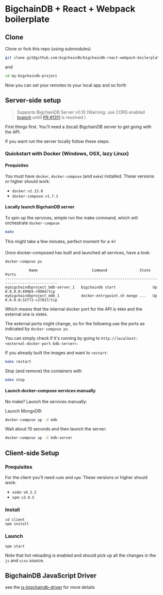 # BigchainDB + React + Webpack boilerplate 

## Clone
Clone or fork this repo (using submodules)

```bash
git clone git@github.com:bigchaindb/bigchaindb-react-webpack-boilerplate.git my-bigchaindb-project --recursive 
```

and

```bash
cd my-bigchaindb-project
```

Now you can set your remotes to your local app and so forth

## Server-side setup

> Supports BigchainDB Server v0.10 (Warning: use CORS enabled [branch](https://github.com/bigchaindb/bigchaindb/tree/kyber-master-feat-cors) untill [PR #1311](https://github.com/bigchaindb/bigchaindb/pull/1311) is resolved )

First things first. You'll need a (local) BigchainDB server to get going with the API.

If you want run the server locally follow these steps:

### Quickstart with Docker (Windows, OSX, lazy Linux)

#### Prequisites

You must have `docker`, `docker-compose` (and `make`) installed.
These versions or higher should work:

- `docker`: `v1.13.0`
- `docker-compose`: `v1.7.1`

#### Locally launch BigchainDB server

To spin up the services, simple run the make command, which will orchestrate `docker-compose`

```bash
make
```

This might take a few minutes, perfect moment for a :coffee:!

Once docker-composed has built and launched all services, have a look:

```bash
docker-compose ps
```

```
           Name                         Command               State            Ports
----------------------------------------------------------------------------------------------
mybigchaindbproject_bdb-server_1   bigchaindb start                 Up      0.0.0.0:49984->9984/tcp
mybigchaindbproject_mdb_1          docker-entrypoint.sh mongo ...   Up      0.0.0.0:32773->27017/tcp
```

Which means that the internal docker port for the API is `9984` 
and the external one is `49984`.

The external ports might change, so for the following use the ports as indicated by `docker-compose ps`.

You can simply check if it's running by going to `http://localhost:<external-docker-port-bdb-server>`.

If you already built the images and want to `restart`:

```bash
make restart
```

Stop (and remove) the containers with

```bash
make stop
```

#### Launch docker-compose services manually

No make? Launch the services manually:

Launch MongoDB:

```bash
docker-compose up -d mdb
```

Wait about 10 seconds and then launch the server:

```bash
docker-compose up -d bdb-server
```

## Client-side Setup

### Prequisites

For the client you'll need `node` and `npm`: These versions or higher should work:

- `node`: `v6.2.2`
- `npm`: `v3.9.5`

### Install

```
cd client
npm install
```

### Launch

```
npm start
```

Note that hot reloading is enabled and should pick up all the changes in the `js` and `scss` source.

## BigchainDB JavaScript Driver

see the [js-bigchaindb-driver](https://github.com/bigchaindb/js-bigchaindb-driver) for more details
